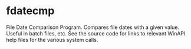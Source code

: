 # fdatecmp
File Date Comparison Program.  Compares file dates with a given value.  Useful in batch files, etc.
See the source code for links to relevant WinAPI help files for the various system calls.
